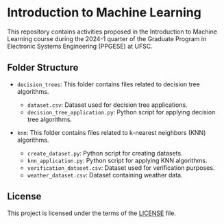 # Introduction to Machine Learning

This repository contains activities proposed in the Introduction to Machine Learning course during the 2024-1 quarter of the Graduate Program in Electronic Systems Engineering (PPGESE) at UFSC.

## Folder Structure

- `decision_trees`: This folder contains files related to decision tree algorithms.
  - `dataset.csv`: Dataset used for decision tree applications.
  - `decision_tree_application.py`: Python script for applying decision tree algorithms.

- `knn`: This folder contains files related to k-nearest neighbors (KNN) algorithms.
  - `create_dataset.py`: Python script for creating datasets.
  - `knn_application.py`: Python script for applying KNN algorithms.
  - `verification_dataset.csv`: Dataset used for verification purposes.
  - `weather_dataset.csv`: Dataset containing weather data.

## License

This project is licensed under the terms of the [LICENSE](LICENSE) file.
